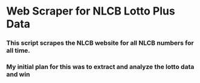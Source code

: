 # Web Scraper for NLCB Lotto Plus Data

### This script scrapes the NLCB website for all NLCB numbers for all time.
### My initial plan for this was to extract and analyze the lotto data and win

